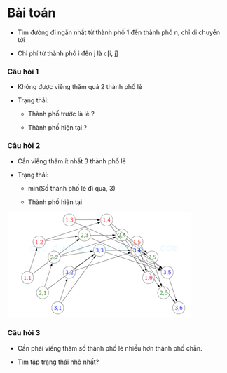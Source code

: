 # Bài toán
- Tìm đường đi ngắn nhất từ thành phố 1 đến thành phố n, chỉ di chuyển tới

- Chi phí từ thành phố i đến j là c[i, j]

### Câu hỏi 1
- Không được viếng thăm quá 2 thành phố lẻ

- Trạng thái:
    - Thành phố trước là lẻ ?

    - Thành phố hiện tại ?

### Câu hỏi 2
- Cần viếng thăm ít nhất 3 thành phố lẻ

- Trạng thái:
    - min(Số thành phố lẻ đi qua, 3)

    - Thành phố hiện tại

![alt text](image/image-5.png)

### Câu hỏi 3
- Cần phải viếng thăm số thành phố lẻ nhiều hơn thành phố
chẵn.

- Tìm tập trạng thái nhỏ nhất?